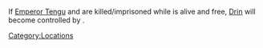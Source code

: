 If [Emperor Tengu](Emperor_Tengu.md "wikilink") and [](Lord_Inaba.md) are killed/imprisoned while [](High_Inquisitor_Valtena.md) is alive and
free, [Drin](Drin.md "wikilink") will become controlled by [](02%20-%20Projects%20&%20Wikis/Kenshi/Kenshi%20Wiki/Kenshi%20Wiki%20Template/00%20-%20World%20Data/Drin/The_Holy_Nation.md).

[Category:Locations](Category:Locations "wikilink")